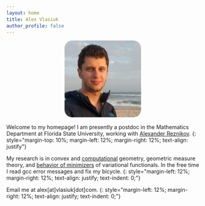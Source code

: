 ```yaml
---
layout: home
title: Alex Vlasiuk
author_profile: false
---
```

<div style="text-align: center">
<img src="/assets/images/st_george_isl.jpg" width="200" style="border-radius: 10%;" />
</div>

Welcome to my homepage! I am presently a postdoc in the Mathematics Department at Florida State University, working with [Alexander Reznikov](https://www.math.fsu.edu/~reznikov/).
{: style="margin-top: 10%; margin-left: 12%; margin-right: 12%; text-align: justify"}
<br>

My research is in convex and [computational](/_pages/code) geometry, geometric measure theory, and [behavior of minimizers](/_pages/publist) of variational functionals. In the free time I read gcc error messages and fix my bicycle.
{: style="margin-left: 12%; margin-right: 12%; text-align: justify; text-indent: 0;"} 
<br>

Email me at alex[at]vlasiuk[dot]com.
{: style="margin-left: 12%; margin-right: 12%; text-align: justify; text-indent: 0;"} 
